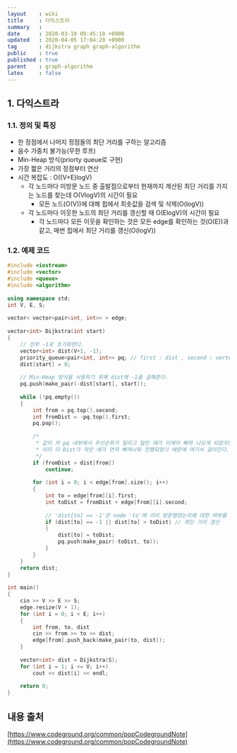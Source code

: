 ```yaml
---
layout    : wiki
title     : 다익스트라
summary   : 
date      : 2020-03-19 09:45:18 +0900
updated   : 2020-04-05 17:04:20 +0900
tag       : dijkstra graph graph-algorithm
public    : true
published : true
parent    : graph-algorithm
latex     : false
---
```


## 1. 다익스트라

### 1.1. 정의 및 특징
- 한 정점에서 나머지 정점들의 최단 거리를 구하는 알고리즘
- 음수 가중치 불가능(무한 루프)
- Min-Heap 방식(priorty queue로 구현)
- 가장 짧은 거리의 정점부터 연산
- 시간 복잡도 : O((V+E)logV)
	- 각 노드마다 미방문 노드 중 출발점으로부터 현재까지 계산된 최단 거리를 가지는 노드를 찾는데 O(VlogV)의 시간이 필요
		- 모든 노드(O(V))에 대해 힙에서 최솟값을 검색 및 삭제(O(logV))
	- 각 노드마다 이웃한 노드의 최단 거리를 갱신할 때 O(ElogV)의 시간이 필요
		- 각 노드마다 모든 이웃을 확인하는 것은 모든 edge를 확인하는 것(O(E))과 같고, 매번 힙에서 최단 거리를 갱신(O(logV))

### 1.2. 예제 코드
```{.cpp .numberLines}
#include <iostream>
#include <vector>
#include <queue>
#include <algorithm>
 
using namespace std;
int V, E, S;
 
vector< vector<pair<int, int>> > edge;
 
vector<int> Dijkstra(int start) 
{
    // 전부 -1로 초기화한다.
    vector<int> dist(V+1, -1); 
    priority_queue<pair<int, int>> pq; // first : dist , second : vertex_pos
    dist[start] = 0;
	
	// Min-Heap 방식을 사용하기 위해 dist에 -1을 곱해준다.
    pq.push(make_pair(-dist[start], start)); 
    
    while (!pq.empty()) 
    {
        int from = pq.top().second;
        int fromDist = -pq.top().first;
        pq.pop();
        
        /* 
         * 값이 커 pq 내부에서 우선순위가 밀리고 밀린 애가 이제야 빠져 나오게 되었지만
         * 이미 더 Dist가 작은 애가 먼저 빠져나와 진행되었기 때문에 여기서 걸러진다.
         */
        if (fromDist > dist[from])     
            continue;
        
        for (int i = 0; i < edge[from].size(); i++) 
        {
            int to = edge[from][i].first;
            int toDist = fromDist + edge[from][i].second;
            
            // 'dist[to] == -1'은 node 'to'에 이미 방문했었는지에 대한 여부를 판단하는 것
            if (dist[to] == -1 || dist[to] > toDist) // 최단 거리 갱신
            { 
                dist[to] = toDist;
                pq.push(make_pair(-toDist, to));
            }
        }
    }
    return dist;
}
 
int main() 
{
    cin >> V >> E >> S;
    edge.resize(V + 1);
    for (int i = 0; i < E; i++) 
	{
		int from, to, dist
        cin >> from >> to >> dist;
        edge[from].push_back(make_pair(to, dist));
    }
 
    vector<int> dist = Dijkstra(S);
    for (int i = 1; i <= V; i++) 
        cout << dist[i] << endl;
 
    return 0;
}
```

## 내용 출처
[https://www.codeground.org/common/popCodegroundNote](https://www.codeground.org/common/popCodegroundNote)
